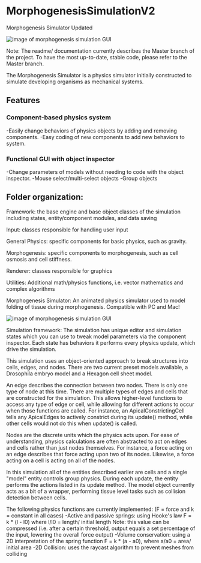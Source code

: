 # MorphogenesisSimulationV2
Morphogenesis Simulator Updated

![image of morphogenesis simulation GUI](https://github.com/jsutlive/MorphogenesisSimulationV2/blob/master/assets/reference/GUI.png)

Note: The readme/ documentation currently describes the Master branch of the project.
To have the most up-to-date, stable code, please refer to the Master branch.

The Morphogenesis Simulator is a physics simulator initially constructed to simulate developing organisms as mechanical systems.

## Features

### Component-based physics system

-Easily change behaviors of physics objects by adding and removing components.
-Easy coding of new components to add new behaviors to system.

### Functional GUI with object inspector

-Change parameters of models without needing to code with the object inspector. 
-Mouse select/multi-select objects
-Group objects

## Folder organization:

Framework: the base engine and base object classes of the simulation including states, entity/component modules, and data saving

Input: classes responsible for handling user input

General Physics: specific components for basic physics, such as gravity.

Morphogenesis: specific components to morphogenesis, such as cell osmosis and cell stiffness.

Renderer: classes responsible for graphics

Utilities: Additional math/physics functions, i.e. vector mathematics and complex algorithms

Morphogenesis Simulator:
An animated physics simulator used to model folding of tissue during morphogenesis. Compatible with PC and Mac!

![image of morphogenesis simulation GUI](https://github.com/jsutlive/MorphogenesisSimulationV2/blob/master/assets/reference/screenshot_hexmesh.png)

Simulation framework:
The simulation has unique editor and simulation states which you can use to tweak model parameters via the component inspector.
Each state has behaviors it performs every physics update, which drive the simulation.
    
This simulation uses an object-oriented approach to break structures into cells, edges, and nodes. There are two current preset models available, a Drosophila embryo model and a Hexagon cell sheet model.

An edge describes the connection between two nodes. 
There is only one type of node at this time. There are multiple types of edges and cells that are constructed for the simulation. This allows higher-level functions to access any type of edge or cell, while allowing for different actions to occur when those functions are called. For instance, an ApicalConstrictingCell tells any ApicalEdges to actively constrict during its update() method, while other cells would not do this when update() is called.

Nodes are the discrete units which the physics acts upon. For ease of understanding, physics calculations are often abstracted to act on edges and cells rather than just nodes themselves.
For instance, a force acting on an edge describes that force acting upon two of its nodes. Likewise, a force acting on a cell is acting on all of the nodes.

In this simulation all of the entities described earlier are cells and a single "model" entity controls group physics. During each update, the entity performs the actions listed in its update method.
The model object currently acts as a bit of a wrapper, performing tissue level tasks such as collision detection between cells.

The following physics functions are currently implemented: (F = force and k = constant in all cases)
  -Active and passive springs: using Hooke's law F = k * (l - l0) where l/l0 = length/ initial length
      Note: this value can be compressed (i.e. after a certain threshold, output equals a set percentage of the input, lowering the overall force output)
  -Volume conservation: using a 2D interpretation of the spring function F = k * (a - a0), where a/a0 = area/ initial area
  -2D Collision: uses the raycast algorithm to prevent meshes from colliding
